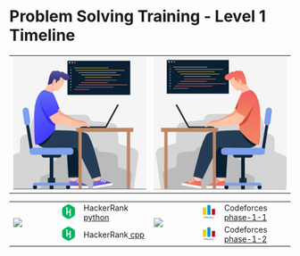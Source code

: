 # Problem Solving Training - Level 1 Timeline

<!-- <a href="/level-1/Timeline.md"><img width="100%" src="/logos/level-1-timeline.png"></img></a> -->

<table>
    <tbody>
        <tr>
<td width="50%"><a href="/level-1/Timeline.md"><img src="logos/type1.png"></img></a></td>
<td width="50%"><a href="/level-1/Timeline.md"><img src="logos/type2.png"></img></a></td>
        </tr>
    </tbody>
</table>
<table>
    <tbody>
        <tr>
<td align="left" width="17%" rowspan=2><a href="/level-1/Timeline.md"><img src="https://github.com/cs-MohamedAyman/cs-MohamedAyman/blob/main/timeline/2-weeks.png"></img></a></td>
<td              width="8%"><a href="/level-1/hackerrank/python"><img src="/logos/hackerrank.png"></img></a></td>
<td align="left" width="25%">HackerRank<a href="/level-1/hackerrank/python"> python</a></td>
<td align="left" width="17%" rowspan=2><a href="/level-1/Timeline.md"><img src="https://github.com/cs-MohamedAyman/cs-MohamedAyman/blob/main/timeline/2-weeks.png"></img></a></td>
<td              width="8%"><a href="/level-1/codeforces/phase-1-1"><img src="/logos/codeforces.png"></img></a></td>
<td align="left" width="25%">Codeforces<a href="/level-1/codeforces/phase-1-1"> phase-1-1</a></td>
        </tr>
        <tr>
<td              width="8%"><a href="/level-1/hackerrank/cpp"><img src="/logos/hackerrank.png"></img></a></td>
<td align="left" width="15%">HackerRank<a href="/level-1/hackerrank/cpp"> cpp</a></td>
<td              width="8%"><a href="/level-1/codeforces/phase-1-2"><img src="/logos/codeforces.png"></img></a></td>
<td align="left" width="15%">Codeforces<a href="/level-1/codeforces/phase-1-2"> phase-1-2</a></td>
        </tr>
    </tbody>
</table>
